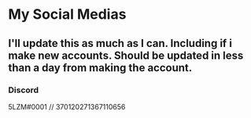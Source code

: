 My Social Medias
======

## I'll update this as much as I can. Including if i make new accounts. Should be updated in less than a day from making the account.

### Discord
5LZM#0001 // 370120271367110656
